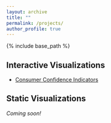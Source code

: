 ```yaml
---
layout: archive
title: ""
permalink: /projects/
author_profile: true
---
```


{% include base_path %}

## Interactive Visualizations
- [Consumer Confidence Indicators](/projects/project1/)

## Static Visualizations
*Coming soon!*
